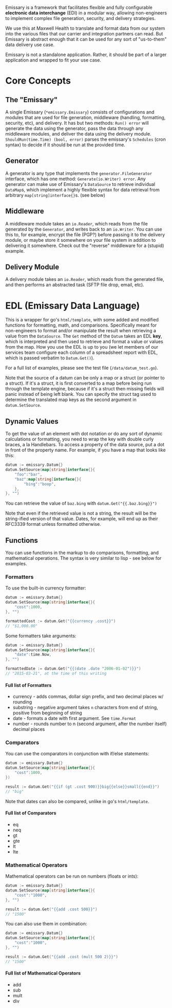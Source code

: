 Emissary is a framework that facilitates flexible and fully configurable **electronic data interchange** (EDI) in a modular way, allowing non-engineers to implement complex file generation, security, and delivery strategies. 

We use this at Maxwell Health to translate and format data from our system into the various files that our carrier and integration partners can read. But Emissary is abstract enough that it can be used for any sort of "us-to-them" data delivery use case.

Emissary is not a standalone application. Rather, it should be part of a larger application and wrapped to fit your use case.

# Core Concepts
## The "Emissary"
A single Emissary (`*emissary.Emissary`) consists of configurations and modules that are used for file generation, middleware (handling, formatting, security, etc), and delivery. It has but two methods: `Run() error` will generate the data using the generator, pass the data through any middleware modules, and deliver the data using the delivery module. `ShouldRun(time.Time) (bool, error)` parses the emissary's `Schedules` (cron syntax) to decide if it should be run at the provided time.

## Generator
A generator is any type that implements the `generator.FileGenerator` interface, which has one method: `Generate(io.Writer) error`. Any generator can make use of Emissary's `DataSource` to retrieve individual `DataMap`s, which implement a highly flexible syntax for data retrieval from arbitrary `map[string]interface{}`s. (see below)

## Middleware
A middleware module takes an `io.Reader`, which reads from the file generated by the `Generator`, and writes back to an `io.Writer`. You can use this to, for example, encrypt the file (PGP?) before passing it to the delivery module, or maybe store it somewhere on your file system in addition to delivering it somewhere. Check out the "reverse" middleware for a (stupid) example.

## Delivery Module
A delivery module takes an `io.Reader`, which reads from the generated file, and then performs an abstracted task (SFTP file drop, email, etc).

# EDL (Emissary Data Language)
This is a wrapper for go's `html/template`, with some added and modified functions for formatting, math, and comparisons. Specifically meant for non-engineers to format and/or manipulate the result when retrieving a value from the `DataSource`. The `Get` method of the `Datum` takes an EDL **key**, which is interpreted and then used to retrieve and format a value or values from the map. How you use the EDL is up to you (we let members of our services team configure each column of a spreadsheet report with EDL, which is passed verbatim to `Datum.Get()`).

For a full list of examples, please see the test file (`/data/datum_test.go`).

Note that the source of a datum can be only a map or a struct (or pointer to a struct). If it's a struct, it is first converted to a map before being run through the template engine, because if it's a struct then missing fields will panic instead of being left blank. You can specify the struct tag used to determine the translated map keys as the second argument in `datum.SetSource`.

## Dynamic Values
To get the value of an element with dot notation or do any sort of dynamic calculations or formatting, you need to wrap the key with double curly braces, a la Handlebars. To access a property of the data source, put a dot in front of the property name. For example, if you have a map that looks like this:

```go
datum := emissary.Datum{}
datum.SetSource(map[string]interface{}{
	"foo":"bar",
	"baz":map[string]interface{}{
		"bing":"boop",
	},
}, "")
```

You can retrieve the value of `baz.bing` with `datum.Get("{{.baz.bing}}")`

Note that even if the retrieved value is not a string, the result will be the string-ified version of that value. Dates, for example, will end up as their RFC3339 format unless formatted otherwise.

## Functions
You can use functions in the markup to do comparisons, formatting, and mathematical operations. The syntax is very similar to lisp - see below for examples.

### Formatters
To use the built-in currency formatter:

```go
datum := emissary.Datum{}
datum.SetSource(map[string]interface{}{
	"cost":1000,
}, "")

formattedCost := datum.Get("{{currency .cost}}") 
// "$1,000.00"
```

Some formatters take arguments:

```go
datum := emissary.Datum{}
datum.SetSource(map[string]interface{}{
	"date":time.Now,
}, "")

formattedDate := datum.Get("{{(date .date "2006-01-02")}}") 
// "2015-03-21", at the time of this writing
```

#### Full list of Formatters
* currency - adds commas, dollar sign prefix, and two decimal places w/ rounding
* substring - negative argument takes `n` characters from end of string, positive from beginning of string
* date - formats a date with first argument. See `time.Format`
* number - rounds number to n (second argument, after the number itself) decimal places

### Comparators
You can use the comparators in conjunction with if/else statements:

```go
datum := emissary.Datum{}
datum.SetSource(map[string]interface{}{
	"cost":1000,
})

result := datum.Get("{{if (gt .cost 900)}}big{{else}}small{{end}}") 
// "big"
```

Note that dates can also be compared, unlike in go's `html/template`.

#### Full list of Comparators
* eq
* neq
* gt
* gte
* lt
* lte

### Mathematical Operators
Mathematical operators can be run on numbers (floats or ints):

```go
datum := emissary.Datum{}
datum.SetSource(map[string]interface{}{
	"cost":"1000",
}, "")

result := datum.Get("{{add .cost 500}}") 
// "1500"
```

You can also use them in combination:

```go
datum := emissary.Datum{}
datum.SetSource(map[string]interface{}{
	"cost":"1000",
}, "")

result := datum.Get("{{add .cost (mult 500 2)}}") 
// "1500"
```

#### Full list of Mathematical Operators
* add
* sub
* mult
* div

